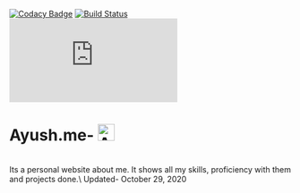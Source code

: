 [![Codacy Badge](https://api.codacy.com/project/badge/Grade/9aa8e84b144d4d1c96fccba20f295fe4)](https://app.codacy.com/manual/AyushShri/Ayush.me?utm_source=github.com&utm_medium=referral&utm_content=AyushShri/Ayush.me&utm_campaign=Badge_Grade_Dashboard)
[![Build Status](https://travis-ci.com/AyushShri/Ayush.me.svg?branch=master)](https://travis-ci.com/AyushShri/Ayush.me)  
[![Hits-of-Code](https://hitsofcode.com/github/AyushShri/Ayush.me)](https://hitsofcode.com/github/AyushShri/Ayush.me/view)
# Ayush.me- <a href="https://dev.to/ayushshri"> <img src="https://d2fltix0v2e0sb.cloudfront.net/dev-badge.svg" alt="Ayush Shrivastav's DEV Profile" height="30" width="30">
</a> <br> 
Its a personal website about me. It shows all my skills, proficiency with them and projects done.\ 
Updated- October  29, 2020
